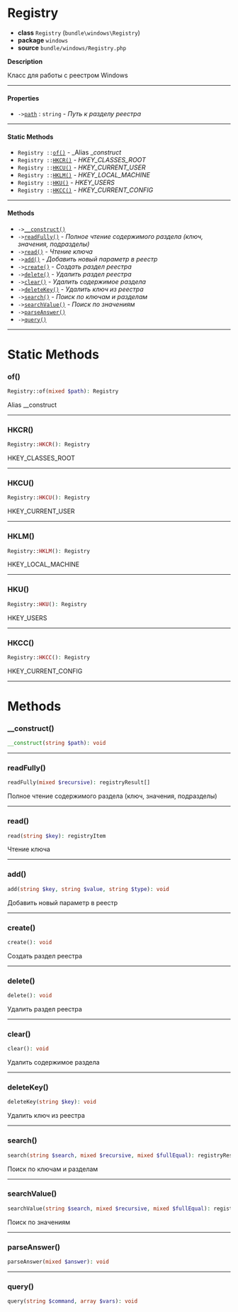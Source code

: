 # Registry

- **class** `Registry` (`bundle\windows\Registry`)
- **package** `windows`
- **source** `bundle/windows/Registry.php`

**Description**

Класс для работы с реестром Windows

---

#### Properties

- `->`[`path`](#prop-path) : `string` - _Путь к разделу реестра_

---

#### Static Methods

- `Registry ::`[`of()`](#method-of) - _Alias __construct_
- `Registry ::`[`HKCR()`](#method-hkcr) - _HKEY_CLASSES_ROOT_
- `Registry ::`[`HKCU()`](#method-hkcu) - _HKEY_CURRENT_USER_
- `Registry ::`[`HKLM()`](#method-hklm) - _HKEY_LOCAL_MACHINE_
- `Registry ::`[`HKU()`](#method-hku) - _HKEY_USERS_
- `Registry ::`[`HKCC()`](#method-hkcc) - _HKEY_CURRENT_CONFIG_

---

#### Methods

- `->`[`__construct()`](#method-__construct)
- `->`[`readFully()`](#method-readfully) - _Полное чтение содержимого раздела (ключ, значения, подразделы)_
- `->`[`read()`](#method-read) - _Чтение ключа_
- `->`[`add()`](#method-add) - _Добавить новый параметр в реестр_
- `->`[`create()`](#method-create) - _Создать раздел реестра_
- `->`[`delete()`](#method-delete) - _Удалить раздел реестра_
- `->`[`clear()`](#method-clear) - _Удалить содержимое раздела_
- `->`[`deleteKey()`](#method-deletekey) - _Удалить ключ из реестра_
- `->`[`search()`](#method-search) - _Поиск по ключам и разделам_
- `->`[`searchValue()`](#method-searchvalue) - _Поиск по значениям_
- `->`[`parseAnswer()`](#method-parseanswer)
- `->`[`query()`](#method-query)

---
# Static Methods

<a name="method-of"></a>

### of()
```php
Registry::of(mixed $path): Registry
```
Alias __construct

---

<a name="method-hkcr"></a>

### HKCR()
```php
Registry::HKCR(): Registry
```
HKEY_CLASSES_ROOT

---

<a name="method-hkcu"></a>

### HKCU()
```php
Registry::HKCU(): Registry
```
HKEY_CURRENT_USER

---

<a name="method-hklm"></a>

### HKLM()
```php
Registry::HKLM(): Registry
```
HKEY_LOCAL_MACHINE

---

<a name="method-hku"></a>

### HKU()
```php
Registry::HKU(): Registry
```
HKEY_USERS

---

<a name="method-hkcc"></a>

### HKCC()
```php
Registry::HKCC(): Registry
```
HKEY_CURRENT_CONFIG

---
# Methods

<a name="method-__construct"></a>

### __construct()
```php
__construct(string $path): void
```

---

<a name="method-readfully"></a>

### readFully()
```php
readFully(mixed $recursive): registryResult[]
```
Полное чтение содержимого раздела (ключ, значения, подразделы)

---

<a name="method-read"></a>

### read()
```php
read(string $key): registryItem
```
Чтение ключа

---

<a name="method-add"></a>

### add()
```php
add(string $key, string $value, string $type): void
```
Добавить новый параметр в реестр

---

<a name="method-create"></a>

### create()
```php
create(): void
```
Создать раздел реестра

---

<a name="method-delete"></a>

### delete()
```php
delete(): void
```
Удалить раздел реестра

---

<a name="method-clear"></a>

### clear()
```php
clear(): void
```
Удалить содержимое раздела

---

<a name="method-deletekey"></a>

### deleteKey()
```php
deleteKey(string $key): void
```
Удалить ключ из реестра

---

<a name="method-search"></a>

### search()
```php
search(string $search, mixed $recursive, mixed $fullEqual): registryResult[]
```
Поиск по ключам и разделам

---

<a name="method-searchvalue"></a>

### searchValue()
```php
searchValue(string $search, mixed $recursive, mixed $fullEqual): registryResult[]
```
Поиск по значениям

---

<a name="method-parseanswer"></a>

### parseAnswer()
```php
parseAnswer(mixed $answer): void
```

---

<a name="method-query"></a>

### query()
```php
query(string $command, array $vars): void
```